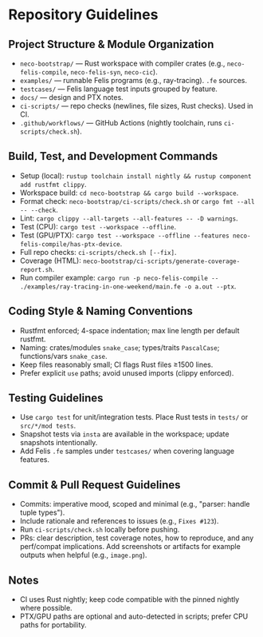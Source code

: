 # Repository Guidelines

## Project Structure & Module Organization
- `neco-bootstrap/` — Rust workspace with compiler crates (e.g., `neco-felis-compile`, `neco-felis-syn`, `neco-cic`).
- `examples/` — runnable Felis programs (e.g., ray-tracing). `.fe` sources.
- `testcases/` — Felis language test inputs grouped by feature.
- `docs/` — design and PTX notes.
- `ci-scripts/` — repo checks (newlines, file sizes, Rust checks). Used in CI.
- `.github/workflows/` — GitHub Actions (nightly toolchain, runs `ci-scripts/check.sh`).

## Build, Test, and Development Commands
- Setup (local): `rustup toolchain install nightly && rustup component add rustfmt clippy`.
- Workspace build: `cd neco-bootstrap && cargo build --workspace`.
- Format check: `neco-bootstrap/ci-scripts/check.sh` or `cargo fmt --all -- --check`.
- Lint: `cargo clippy --all-targets --all-features -- -D warnings`.
- Test (CPU): `cargo test --workspace --offline`.
- Test (GPU/PTX): `cargo test --workspace --offline --features neco-felis-compile/has-ptx-device`.
- Full repo checks: `ci-scripts/check.sh [--fix]`.
- Coverage (HTML): `neco-bootstrap/ci-scripts/generate-coverage-report.sh`.
- Run compiler example: `cargo run -p neco-felis-compile -- ./examples/ray-tracing-in-one-weekend/main.fe -o a.out --ptx`.

## Coding Style & Naming Conventions
- Rustfmt enforced; 4-space indentation; max line length per default rustfmt.
- Naming: crates/modules `snake_case`; types/traits `PascalCase`; functions/vars `snake_case`.
- Keep files reasonably small; CI flags Rust files ≥1500 lines.
- Prefer explicit `use` paths; avoid unused imports (clippy enforced).

## Testing Guidelines
- Use `cargo test` for unit/integration tests. Place Rust tests in `tests/` or `src/*/mod tests`.
- Snapshot tests via `insta` are available in the workspace; update snapshots intentionally.
- Add Felis `.fe` samples under `testcases/` when covering language features.

## Commit & Pull Request Guidelines
- Commits: imperative mood, scoped and minimal (e.g., "parser: handle tuple types").
- Include rationale and references to issues (e.g., `Fixes #123`).
- Run `ci-scripts/check.sh` locally before pushing.
- PRs: clear description, test coverage notes, how to reproduce, and any perf/compat implications. Add screenshots or artifacts for example outputs when helpful (e.g., `image.png`).

## Notes
- CI uses Rust nightly; keep code compatible with the pinned nightly where possible.
- PTX/GPU paths are optional and auto-detected in scripts; prefer CPU paths for portability.
